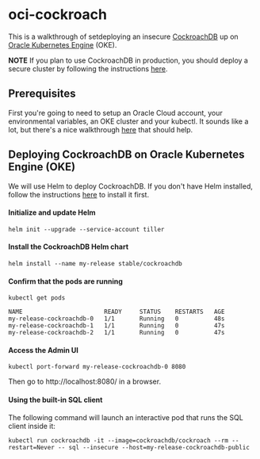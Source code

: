 # oci-cockroach
This is a walkthrough of setdeploying an insecure [CockroachDB](https://github.com/cockroachdb/cockroach) up on [Oracle Kubernetes Engine](https://cloud.oracle.com/containers/kubernetes-engine) (OKE).

**NOTE** If you plan to use CockroachDB in production, you should deploy a secure cluster by following the instructions [here](https://www.cockroachlabs.com/docs/stable/orchestrate-cockroachdb-with-kubernetes.html).

## Prerequisites
First you're going to need to setup an Oracle Cloud account, your environmental variables, an OKE cluster and your kubectl.  It sounds like a lot, but there's a nice walkthrough [here](https://github.com/cloud-partners/oke-how-to) that should help.

## Deploying CockroachDB on Oracle Kubernetes Engine (OKE)
We will use Helm to deploy CockroachDB. If you don't have Helm installed, follow the instructions [here](https://helm.sh/docs/using_helm/#installing-helm) to install it first.

#### Initialize and update Helm
`helm init --upgrade --service-account tiller`

#### Install the CockroachDB Helm chart
`helm install --name my-release stable/cockroachdb`

#### Confirm that the pods are running
`kubectl get pods`

```
NAME                       READY     STATUS    RESTARTS   AGE
my-release-cockroachdb-0   1/1       Running   0          48s
my-release-cockroachdb-1   1/1       Running   0          47s
my-release-cockroachdb-2   1/1       Running   0          47s
```

#### Access the Admin UI
`kubectl port-forward my-release-cockroachdb-0 8080`

Then go to http://localhost:8080/ in a browser.

#### Using the built-in SQL client
The following command will launch an interactive pod that runs the SQL client inside it:

`kubectl run cockroachdb -it --image=cockroachdb/cockroach --rm --restart=Never -- sql --insecure --host=my-release-cockroachdb-public`